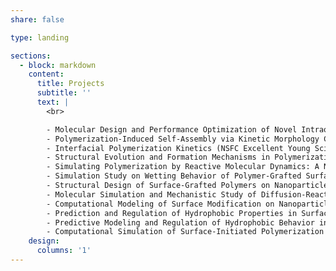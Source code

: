 ```yaml
---
share: false

type: landing

sections:
  - block: markdown
    content:
      title: Projects
      subtitle: ''
      text: |
        <br>

        - ‌Molecular Design and Performance Optimization of Novel Intraocular Lens Materials Based on Multiscale Studies‌
        - ‌Polymerization-Induced Self-Assembly via Kinetic Morphology Control and Its Mechanistic Investigation (NSFC General Program)‌
        - ‌Interfacial Polymerization Kinetics (NSFC Excellent Young Scientists Fund)‌
        - ‌Structural Evolution and Formation Mechanisms in Polymerization-Induced Self-Assembly of Polymeric Systems (NSFC General Program)‌
        ‌- Simulating Polymerization by Reactive Molecular Dynamics: A Novel Scheme for Better Materials Design (Alexander von Humboldt Fellowship)
        - ‌Simulation Study on Wetting Behavior of Polymer-Grafted Surface Materials (Jilin Provincial Foundation)‌
        - ‌Structural Design of Surface-Grafted Polymers on Nanoparticles and Optimization of Composite Performance (NSFC General Program)‌
        - ‌Molecular Simulation and Mechanistic Study of Diffusion-Reaction Processes at Carbon Fiber/Resin Interfaces (NSFC General Program)‌
        - ‌Computational Modeling of Surface Modification on Nanoparticles‌
        - ‌Prediction and Regulation of Hydrophobic Properties in Surface-Modified Polymeric Materials‌
        ‌- Predictive Modeling and Regulation of Hydrophobic Behavior in Polymer Brush Surfaces with Varied Geometries (5th China Postdoctoral Special Funding)‌
        ‌- Computational Simulation of Surface-Initiated Polymerization Effects on Material Hydrophobicity (NSFC Young Scientists Fund)
    design:
      columns: '1'
---
```

